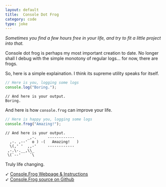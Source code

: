 ```yaml
---
layout: default
title:  Console Dot Frog
category: code
type: joke
---
```


*Sometimes you find a few hours free in your life, and try to fit a little project into that.*

Console dot frog is perhaps my most important creation to date. No longer shall I debug with the simple monotony of regular logs... for now, there are frogs.

So, here is a simple explaination. I think its supreme utility speaks for itself.


```javascript
// Here is you, logging some logs
console.log("Boring.");
```

```
// And here is your output.
Boring.
```

And here is how `console.frog` can improve your life.

```javascript
// Here is happy you, logging some logs
console.frog("Amazing!");
```

```
// And here is your output.
          _,-.     ------------
  ,-. ,--'  o ) -(   Amazing!   )
  \(,' '  ,,-'     ------------
 ,-.\-.__,\\_
 \(`--'    `\
```

Truly life changing.

➶ [Console.Frog Webpage & Instructions](http://tholman.com/console-dot-frog/)<br>
➶ [Console.Frog source on Github](https://github.com/tholman/console-dot-frog)
